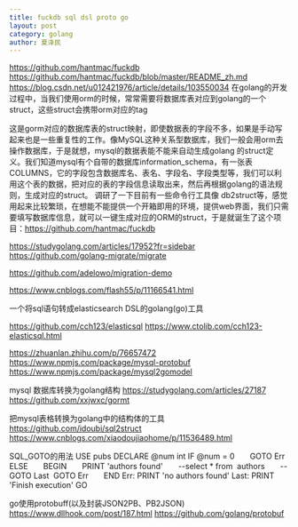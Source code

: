 ```yaml
---
title: fuckdb sql dsl proto go
layout: post
category: golang
author: 夏泽民
---
```

https://github.com/hantmac/fuckdb
https://github.com/hantmac/fuckdb/blob/master/README_zh.md
https://blog.csdn.net/u012421976/article/details/103550034
在golang的开发过程中，当我们使用orm的时候，常常需要将数据库表对应到golang的一个struct，这些struct会携带orm对应的tag

这是gorm对应的数据库表的struct映射，即使数据表的字段不多，如果是手动写起来也是一些重复性的工作。像MySQL这种关系型数据库，我们一般会用orm去操作数据库，于是就想，mysql的数据表能不能来自动生成golang 的struct定义。我们知道mysql有个自带的数据库information_schema，有一张表COLUMNS，它的字段包含数据库名、表名、字段名、字段类型等，我们可以利用这个表的数据，把对应的表的字段信息读取出来，然后再根据golang的语法规则，生成对应的struct。 调研了一下目前有一些命令行工具像 db2struct等，感觉用起来比较繁琐，在想能不能提供一个开箱即用的环境，提供web界面，我们只需要填写数据库信息，就可以一键生成对应的ORM的struct，于是就诞生了这个项目：https://github.com/hantmac/fuckdb
<!-- more -->

https://studygolang.com/articles/17952?fr=sidebar
https://github.com/golang-migrate/migrate

https://github.com/adelowo/migration-demo

https://www.cnblogs.com/flash55/p/11166541.html


一个将sql语句转成elasticsearch DSL的golang(go)工具

https://github.com/cch123/elasticsql
https://www.ctolib.com/cch123-elasticsql.html

https://zhuanlan.zhihu.com/p/76657472
https://www.npmjs.com/package/mysql-protobuf
https://www.npmjs.com/package/mysql2gomodel


mysql 数据库转换为golang结构
https://studygolang.com/articles/27187
https://github.com/xxjwxc/gormt

把mysql表格转换为golang中的结构体的工具
https://github.com/idoubi/sql2struct
https://www.cnblogs.com/xiaodoujiaohome/p/11536489.html


SQL_GOTO的用法
USE pubs
DECLARE @num int
IF @num = 0
      GOTO Err
ELSE
      BEGIN
      PRINT 'authors found'
      --select * from  authors
      --GOTO Last
 GOTO Err
      END
Err: PRINT 'no authors found'
Last: PRINT 'Finish execution'
GO 

go使用protobuff(以及封装JSON2PB、PB2JSON)
https://www.dllhook.com/post/187.html
https://github.com/golang/protobuf
